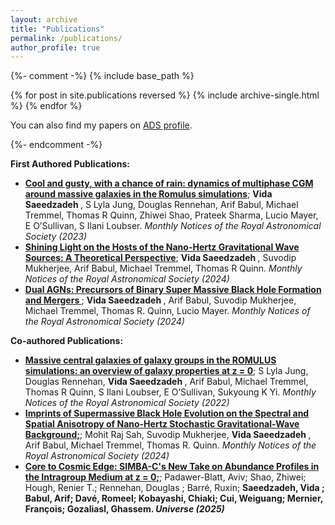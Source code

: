 ```yaml
---
layout: archive
title: "Publications"
permalink: /publications/
author_profile: true
---
```

{%- comment -%}
{% include base_path %}

{% for post in site.publications reversed %}
  {% include archive-single.html %}
{% endfor %} 


<p>You can also find my papers on <a href="https://ui.adsabs.harvard.edu/public-libraries/VpIIp5VrTBarBZq_afDM_A">ADS profile</a>.</p>
{%- endcomment -%}


<p><strong> First Authored Publications:</strong></p>
<ul>
	<li><a href="https://ui.adsabs.harvard.edu/abs/2023MNRAS.525.5677S/abstract"><strong> Cool and gusty, with a chance of rain: dynamics of multiphase CGM around massive galaxies in the Romulus simulations</strong></a>; <strong> Vida Saeedzadeh </strong>, S Lyla Jung, Douglas Rennehan, Arif Babul, Michael Tremmel, Thomas R Quinn, Zhiwei Shao, Prateek Sharma, Lucio Mayer, E O’Sullivan, S Ilani Loubser. <em> Monthly Notices of the Royal Astronomical Society (2023)</em></li>
	<li><a href="https://ui.adsabs.harvard.edu/abs/2024MNRAS.529.4295S/abstract"><strong> Shining Light on the Hosts of the Nano-Hertz Gravitational Wave Sources: A Theoretical Perspective</strong></a>; <strong> Vida Saeedzadeh </strong>, Suvodip Mukherjee, Arif Babul, Michael Tremmel, Thomas R Quinn. <em> Monthly Notices of the Royal Astronomical Society (2024)</em></li>
	<li><a href="https://ui.adsabs.harvard.edu/abs/2024ApJ...975..265S/abstract"><strong> Dual AGNs: Precursors of Binary Super Massive Black Hole Formation and Mergers </strong></a>; <strong> Vida Saeedzadeh </strong>, Arif Babul, Suvodip Mukherjee, Michael Tremmel, Thomas R. Quinn, Lucio Mayer. <em> Monthly Notices of the Royal Astronomical Society (2024)</em></li>
</ul>

<p><strong> Co-authored Publications:</strong></p>

<ul>
	<li><a href="https://ui.adsabs.harvard.edu/abs/2022MNRAS.515...22J/abstract"><strong> Massive central galaxies of galaxy groups in the ROMULUS simulations: an overview of galaxy properties at z = 0</strong></a>; S Lyla Jung, Douglas Rennehan, <strong> Vida Saeedzadeh </strong> , Arif Babul, Michael Tremmel, Thomas R Quinn, S Ilani Loubser, E O’Sullivan, Sukyoung K Yi. <em> Monthly Notices of the Royal Astronomical Society (2022)</em></li>
	<li><a href="https://ui.adsabs.harvard.edu/abs/2024MNRAS.533.1568S/abstract"><strong> Imprints of Supermassive Black Hole Evolution on the Spectral and Spatial Anisotropy of Nano-Hertz Stochastic Gravitational-Wave Background;</strong></a>; Mohit Raj Sah, Suvodip Mukherjee, <strong> Vida Saeedzadeh </strong>, Arif Babul, Michael Tremmel, Thomas R. Quinn. <em> Monthly Notices of the Royal Astronomical Society (2024)</em></li>
	<li><a href="https://ui.adsabs.harvard.edu/abs/2025Univ...11...47P/abstract"><strong> Core to Cosmic Edge: SIMBA-C's New Take on Abundance Profiles in the Intragroup Medium at z = 0;</strong></a>; Padawer-Blatt, Aviv; Shao, Zhiwei; Hough, Renier T.; Rennehan, Douglas ; Barré, Ruxin; <strong> Saeedzadeh, Vida <strong>; Babul, Arif; Davé, Romeel; Kobayashi, Chiaki; Cui, Weiguang; Mernier, François; Gozaliasl, Ghassem. <em> Universe (2025)</em></li>
</ul>
<ul>
